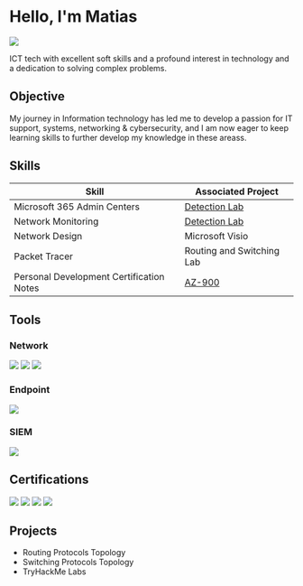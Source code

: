 # Hello, I'm Matias
<a href="https://www.linkedin.com/in/m-atia-s"><img src="https://img.shields.io/badge/-LinkedIn-0072b1?&style=for-the-badge&logo=linkedin&logoColor=white" /></a>

ICT tech with excellent soft skills and a profound interest in technology and a dedication to solving complex problems.

## Objective

My journey in Information technology has led me to develop a passion for IT support, systems, networking & cybersecurity, and I am now eager to keep learning skills to further develop my knowledge in these areass.

## Skills

| Skill                                         | Associated Project         |
|-----------------------------------------------|----------------------------|
| Microsoft 365 Admin Centers          | <a href="https://google.com">Detection Lab</a>|
| Network Monitoring | <a href="https://google.com">Detection Lab</a>|
| Network Design      | Microsoft Visio|
| Packet Tracer         | Routing and Switching Lab|
| Personal Development Certification Notes  | <a href="https://github.com/m-atia-s/AZ-900-Notes">AZ-900</a>| 

## Tools

### Network
<div>
    <img src="https://img.shields.io/badge/-Wireshark-1679A7?&style=for-the-badge&logo=Wireshark&logoColor=white" />
    <img src="https://img.shields.io/badge/-Packet%20Tracer-1679A7?&style=for-the-badge&logo=Packet%20Tracer&logoColor=white" />
    <img src="https://img.shields.io/badge/-Meraki-1679A7?&style=for-the-badge&logo=Cisco%20Meraki&logoColor=white" />
</div>

### Endpoint
<div>
    <img src="https://img.shields.io/badge/-Microsoft_Defender_for_Endpoint-00A4EF?&style=for-the-badge&logo=Microsoft&logoColor=white" />
</div>

### SIEM
<div>
    <img src="https://img.shields.io/badge/-Microsoft_Sentinel-0078D4?&style=for-the-badge&logo=Microsoft&logoColor=white" />
</div>

## Certifications
<div>
<img src="https://img.shields.io/badge/-Security%2B-FF0000?&style=for-the-badge&logo=CompTIA&logoColor=white" />
<img src="https://img.shields.io/badge/-A%2B-4D4D4D?&style=for-the-badge&logo=CompTIA&logoColor=white" />
<img src="https://img.shields.io/badge/-AZ--900-4D4D4D?&style=for-the-badge&logo=Microsoft%20Azure&logoColor=white" />
<img src="https://img.shields.io/badge/-ITF%2B-4D4D4D?&style=for-the-badge&logo=CompTIA&logoColor=white" />
</div>

## Projects
- Routing Protocols Topology
- Switching Protocols Topology
- TryHackMe Labs
